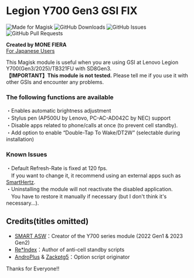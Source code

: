 # Legion Y700 Gen3 GSI FIX
![Made for Magisk](https://img.shields.io/badge/Made%20for-Magisk-teal?style=for-the-badge&logo=magisk)
![GitHub Downloads](https://img.shields.io/github/downloads/monefiera/Legion-Y700-Gen3-GSI-FIX/total?color=green&style=for-the-badge&logo=github)
![GitHub Issues](https://img.shields.io/github/issues/monefiera/Legion-Y700-Gen3-GSI-FIX?style=for-the-badge&logo=github)
![GitHub Pull Requests](https://img.shields.io/github/issues-pr/monefiera/Legion-Y700-Gen3-GSI-FIX?style=for-the-badge&logo=github)  

**Created by MONE FIERA**  
[For Japanese Users](https://github.com/monefiera/Legion-Y700-Gen3-GSI-FIX/blob/main/README.md)  

This Magisk module is useful when you are using GSI at Lenovo Legion Y700(Gen3/2025)/TB321FU with SD8Gen3.  
**【IMPORTANT】This module is not tested.** Please tell me if you use it with other GSIs and encounter any problems.  

### The following functions are available  
・Enables automatic brightness adjustment  
・Stylus pen (AP500U by Lenovo, PC-AC-AD042C by NEC) support  
・Disable apps related to phone/calls at once (to prevent cell standby).  
・Add option to enable “Double-Tap To Wake/DT2W” (selectable during installation)  

### Known Issues  
・Default Refresh-Rate is fixed at 120 fps.  
　If you want to change it, it recommend using an external apps such as [SmartHertz](https://play.google.com/store/apps/details?id=com.naprzod.smarthertz).  
・Uninstalling the module will not reactivate the disabled application.  
　You have to restore it manually if necessary (but I don't think it's necessary...).

## Credits(titles omitted)  
- [SMART ASW](https://smartasw.com/)：Creator of the Y700 series module (2022 Gen1 & 2023 Gen2)  
- [Re*Index](https://reindex-ot.github.io/)：Author of anti-cell standby scripts  
- [AndroPlus](https://androplus.jp/) & [Zackptg5](https://zackptg5.com/)：Option script originator  
<!-- - [Treble Droid Team](https://github.com/TrebleDroid)：Cooperation for Enabling Magnetic Covers  -->

Thanks for Everyone!!

